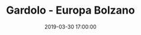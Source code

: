 ---
title: Gardolo - Europa Bolzano
date: 2019-03-30 17:00:00
squadra-a: Bc Gardolo
punteggio-a: 
squadra-b: Europa Bolzano
punteggio-b: 
partite/squadra: under-16-18-19
luogo: Centro Sportivo Trento Nord
categoria: under 16
---